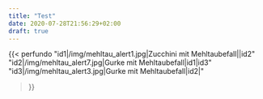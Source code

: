 ```yaml
---
title: "Test"
date: 2020-07-28T21:56:29+02:00
draft: true
---
```


{{< perfundo
"id1|/img/mehltau_alert1.jpg|Zucchini mit Mehltaubefall||id2"
"id2|/img/mehltau_alert7.jpg|Gurke mit Mehltaubefall|id1|id3"
"id3|/img/mehltau_alert3.jpg|Gurke mit Mehltaubefall|id2|"
>}}